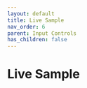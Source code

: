 ```yaml
---
layout: default
title: Live Sample
nav_order: 6
parent: Input Controls
has_children: false
---
```

# Live Sample

<script type="module" src="../../assets/js/build/react-app-render-build.js"></script>

<div id="root"></div>